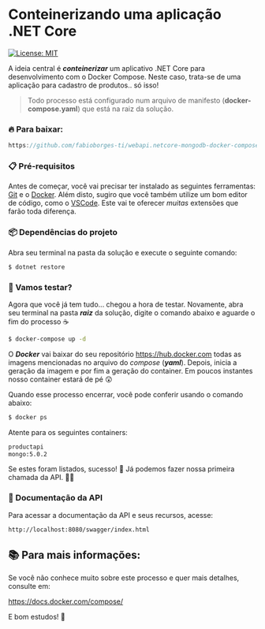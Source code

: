 # Conteinerizando uma aplicação .NET Core

[![License: MIT](https://img.shields.io/badge/License-MIT-yellow.svg)](https://opensource.org/licenses/MIT)

A ideia central é **_conteinerizar_** um aplicativo .NET Core para desenvolvimento com o Docker Compose. Neste caso, trata-se de uma aplicação para cadastro de produtos.. só isso!

> Todo processo está configurado num arquivo de manifesto (**docker-compose.yaml**) que está na raiz da solução.

### 🔥 Para baixar:

```js
https://github.com/fabioborges-ti/webapi.netcore-mongodb-docker-compose
```

### 📋 Pré-requisitos
Antes de começar, você vai precisar ter instalado as seguintes ferramentas: [Git]([https://git-scm.com](https://git-scm.com/)) e o [Docker]([https://docs.docker.com/desktop/](https://docs.docker.com/desktop/)). Além disto, sugiro que você também utilize um bom editor de código, como o [VSCode]([https://code.visualstudio.com/]  (https://code.visualstudio.com/)). Este vai te oferecer _muitas_ extensões que farão toda diferença.

### 📦 Dependências do projeto
Abra seu terminal na pasta da solução e execute o seguinte comando: 

```bash
$ dotnet restore
```

### 🤞 Vamos testar?
Agora que você já tem tudo... chegou a hora de testar. Novamente, abra seu terminal na pasta **_raiz_** da solução, digite o comando abaixo e aguarde o fim do processo ☕

```bash
$ docker-compose up -d 
```
O **_Docker_** vai baixar do seu repositório https://hub.docker.com todas as imagens mencionadas no arquivo do _compose_ (**_yaml_**). Depois, inicia a geração da imagem e por fim a geração do container. Em poucos instantes nosso container estará de pé 😲

Quando esse processo encerrar, você pode conferir usando o comando abaixo:

```bash
$ docker ps  
```
Atente para os seguintes containers:

```bash
productapi
mongo:5.0.2
```

Se estes foram listados, sucesso! 🤗 Já podemos fazer nossa primeira chamada da API. 👋🏼

### 📝 Documentação da API

Para acessar a documentação da API e seus recursos, acesse: 

```bash
http://localhost:8080/swagger/index.html
```

## 📚 Para mais informações:

Se você não conhece muito sobre este processo e quer mais detalhes, consulte em:

https://docs.docker.com/compose/

E bom estudos! 🚀

